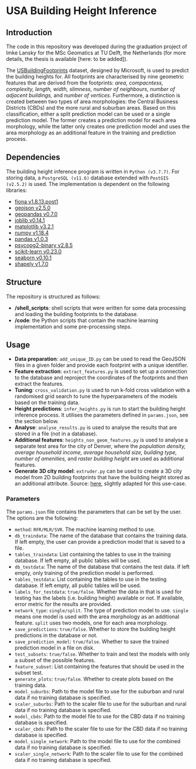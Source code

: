 # USA Building Height Inference

## Introduction
The code in this repository was developed during the graduation project of Imke Lansky for the MSc Geomatics at TU Delft, the Netherlands (for more details, the thesis is available [here: to be added]).

The [USBuildingFootprints](https://github.com/microsoft/USBuildingFootprints) dataset, designed by Microsoft, is used to predict the building heights for. All footprints are characterised by nine geometric features that are derived from the footprints: *area, compacntess, complexity, length, width, slimness, number of neighbours, number of adjacent buildings,* and *number of vertices*. Furthermore, a distinction is created between two types of area morphologies: the Central Business Districts (CBDs) and the more rural and suburban areas. Based on this classification, either a split prediction model can be used or a single prediction model. The former creates a prediction model for each area morphology, while the latter only creates one prediction model and uses the area morphology as an additional feature in the training and prediction process.

## Dependencies
The building height inference program is written in `Python (v3.7.7)`. For storing data, a `PostgreSQL (v11.6)` database extended with `PostGIS (v2.5.2)` is used. The implementation is dependent on the following libraries:

* [fiona v1.8.13.post1](https://pypi.org/project/Fiona/)
* [geojson v2.5.0](https://pypi.org/project/geojson/)
* [geopandas v0.7.0](https://pypi.org/project/geopandas/)
* [joblib v0.14.1](https://pypi.org/project/joblib/0.14.1/)
* [matplotlib v3.2.1](https://pypi.org/project/matplotlib/)
* [numpy v1.18.4](https://pypi.org/project/numpy/1.18.4/)
* [pandas v1.0.3](https://pypi.org/project/pandas/1.0.3/)
* [psycopg2-binary v2.8.5](https://pypi.org/project/psycopg2-binary/)
* [scikit-learn v0.23.0](https://pypi.org/project/scikit-learn/0.23.0/)
* [seaborn v0.10.1](https://pypi.org/project/seaborn/)
* [shapely v1.7.0](https://pypi.org/project/Shapely/)

## Structure
The repository is structured as follows:
* **/shell_scripts**: shell scripts that were written for some data processing and loading the building footprints to the database.
* **/code**: the Python scripts that contain the machine learning implementation and some pre-processing steps.


## Usage
* **Data preparation**: `add_unique_ID.py` can be used to read the GeoJSON files in a given folder and provide each footprint with a unique identifier.
* **Feature extraction**: `extract_features.py` is used to set up a connection to the database and reproject the coordinates of the footprints and then extract the features.
* **Tuning**: `cross_validation.py` is used to run k-fold cross validation with a randomised grid search to tune the hyperparameters of the models based on the training data.
* **Height predictions**: `infer_heights.py` is run to start the building height inference process. It utilises the parameters defined in `params.json`, see the section below.
* **Analyse**: `analyse_results.py` is used to analyse the results that are stored in a file (not in a database).
* **Additional features**: `heights_non_geom_features.py` is used to analyse a separate test area for the city of Denver, where the *population density, average household income, average household size, building type, number of amenities,* and *raster building height* are used as additional features.
* **Generate 3D city model**: `extruder.py` can be used to create a 3D city model from 2D building footprints that have the building height stored as an additional attribute. Source: [here](https://github.com/cityjson/misc-example-code/blob/master/extruder/extruder.py), slightly adapted for this use-case.

### Parameters
The `params.json` file contains the parameters that can be set by the user. The options are the following:


* `method`: `RFR/MLR/SVR`. The machine learning method to use.
* `db_traindata`: The name of the database that contains the training data. If left empty, the user can provide a prediction model that is saved to a file.
* `tables_traindata`: List containing the tables to use in the training database. If left empty, all public tables will be used.
* `db_testdata`: The name of the database that contains the test data. If left empty, only training of the prediction model is performed.
* `tables_testdata`: List containing the tables to use in the testing database. If left empty, all public tables will be used.
* `labels_for_testdata`: `true/false`. Whether the data in that is used for testing has the labels (i.e. building height) available or not. If available, error metric for the results are provided.
* `network_type`: `single/split`. The type of prediction model to use. `single` means one model is used with the area morphology as an additional feature. `split` uses two models, one for each area morphology.
* `save_predictions`: `true/false`. Whether to store the building height predictions in the database or not.
* `save_prediction_model`: `true/false`. Whether to save the trained prediction model in a file on disk.
* `test_subsets`: `true/false`. Whether to train and test the models with only a subset of the possible features.
* `feature_subset`: List containing the features that should be used in the subset test.
* `generate_plots`: `true/false`. Whether to create plots based on the training data.
* `model_suburbs`: Path to the model file to use for the suburban and rural data if no training database is specified.
* `scaler_suburbs`: Path to the scaler file to use for the suburban and rural data if no training database is specified.
* `model_cbds`: Path to the model file to use for the CBD data if no training database is specified.
* `scaler_cbds`: Path to the scaler file to use for the CBD data if no training database is specified.
* `model_single_network`: Path to the model file to use for the combined data if no training database is specified.
* `scaler_single_network`: Path to the scaler file to use for the combined data if no training database is specified.
